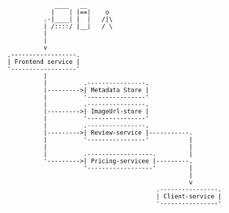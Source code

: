                     ____   __ 
                   |    | |==|    o  
                 .-|____| |  |   /|\ 
                 | /::::/ |__|   / \ 
                 |
                 |
                 v
       .------------------.
       | Frontend service |
       '------------------'
                 |
                 |          .----------------.
                 |--------->| Metadata Store |
                 |          '----------------'
                 |          .----------------.
                 |--------->| ImageUrl-store |
                 |          '----------------'
                 |          .----------------.
                 |--------->| Review-service |-----------.
                 |          '----------------'           |
                 |                                       |
                 |          .------------------.         |
                 '--------->| Pricing-servicee |---------.
                            '------------------'         |
                                                         |
                                                         v
                                                .----------------.
                                                | Client-service |
                                                '----------------'
